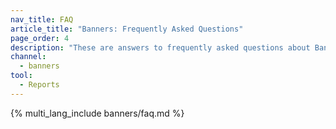 ```yaml
---
nav_title: FAQ
article_title: "Banners: Frequently Asked Questions"
page_order: 4
description: "These are answers to frequently asked questions about Banners in Braze."
channel:
  - banners
tool:
  - Reports
---
```


{% multi_lang_include banners/faq.md %}